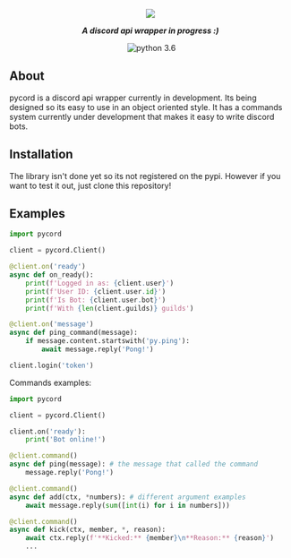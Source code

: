 <div align="center">
        <p> <img src="https://i.imgur.com/SbFk45Y.png"/> </p>
        <p><i><b>A discord api wrapper in progress :)</b></i></p>
	<p> 
		<a href="https://discord.gg/pmQSbAd"><img src="https://discordapp.com/api/guilds/345787308282478592/embed.png" alt="" /></a>
		<img src="https://img.shields.io/badge/python-3.6-brightgreen.svg" alt="python 3.6" /></a>
	</p>
</div> 

## About
pycord is a discord api wrapper currently in development. Its being designed so its easy to use in an object oriented style. It has a commands system currently under development that makes it easy to write discord bots.

## Installation
The library isn't done yet so its not registered on the pypi. However if you want to test it out, just clone this repository!

## Examples

```py
import pycord

client = pycord.Client()

@client.on('ready')
async def on_ready():
    print(f'Logged in as: {client.user}')
    print(f'User ID: {client.user.id}')
    print(f'Is Bot: {client.user.bot}')
    print(f'With {len(client.guilds)} guilds')

@client.on('message')
async def ping_command(message):
    if message.content.startswith('py.ping'):
        await message.reply('Pong!')

client.login('token')
```

Commands examples:

```py
import pycord

client = pycord.Client()

client.on('ready'):
    print('Bot online!')

@client.command()
async def ping(message): # the message that called the command
    message.reply('Pong!')

@client.command() 
async def add(ctx, *numbers): # different argument examples
    await message.reply(sum([int(i) for i in numbers]))

@client.command()
async def kick(ctx, member, *, reason): 
    await ctx.reply(f'**Kicked:** {member}\n**Reason:** {reason}')
    ...

```
